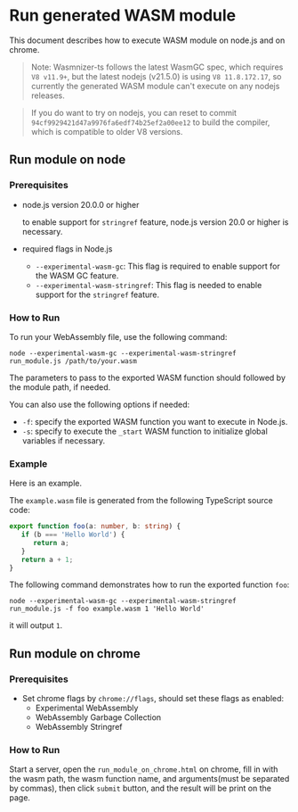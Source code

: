 # Run generated WASM module

This document describes how to execute WASM module on node.js and on chrome.

> Note: Wasmnizer-ts follows the latest WasmGC spec, which requires `V8 v11.9+`, but the latest nodejs (v21.5.0) is using `V8 11.8.172.17`, so currently the generated WASM module can't execute on any nodejs releases.

> If you do want to try on nodejs, you can reset to commit `94cf9929421d47a9976fa6edf74b25ef2a00ee12` to build the compiler, which is compatible to older V8 versions.

## Run module on node

### Prerequisites
   - node.js version 20.0.0 or higher

     to enable support for `stringref` feature, node.js version 20.0 or higher is necessary.

   - required flags in Node.js

     - `--experimental-wasm-gc`: This flag is required to enable support for the WASM GC feature.
     - `--experimental-wasm-stringref`: This flag is needed to enable support for the `stringref` feature.

### How to Run

   To run your WebAssembly file, use the following command:

   ```shell
   node --experimental-wasm-gc --experimental-wasm-stringref run_module.js /path/to/your.wasm
   ```

   The parameters to pass to the exported WASM function should followed by the module path, if needed.

   You can also use the following options if needed:

   - `-f`: specify the exported WASM function you want to execute in Node.js.
   - `-s`: specify to execute the `_start` WASM function to initialize global variables if necessary.

### Example

   Here is an example.

   The `example.wasm` file is generated from the following TypeScript source code:

   ```typescript
   export function foo(a: number, b: string) {
      if (b === 'Hello World') {
         return a;
      }
      return a + 1;
   }
   ```
   The following command demonstrates how to run the exported function `foo`:

   ```shell
   node --experimental-wasm-gc --experimental-wasm-stringref run_module.js -f foo example.wasm 1 'Hello World'
   ```

   it will output `1`.

## Run module on chrome

### Prerequisites
- Set chrome flags by `chrome://flags`, should set these flags as enabled:
   - Experimental WebAssembly
   - WebAssembly Garbage Collection
   - WebAssembly Stringref

### How to Run
Start a server, open the `run_module_on_chrome.html` on chrome, fill in with the wasm path, the wasm function name, and arguments(must be separated by commas), then click `submit` button, and the result will be print on the page.